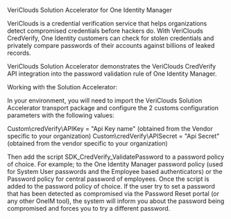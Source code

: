 VeriClouds Solution Accelerator for One Identity Manager

VeriClouds is a credential verification service that helps organizations detect compromised credentials before hackers do.  With VeriClouds CredVerify, One Identity customers can check for stolen credentials and privately compare passwords of their accounts against billions of leaked records.

VeriClouds Solution Accelerator demonstrates the VeriClouds CredVerify API integration into the password validation rule of One Identity Manager.

Working with the Solution Accelerator:

In your environment, you will need to import the VeriClouds Solution Accelerator transport package and configure the 2 customs configuration parameters with the following values:

Custom\credVerify\APIKey = "Api Key name" (obtained from the Vendor specific to your organization)
Custom\credVerify\APISecret = "Api Secret" (obtained from the vendor specific to your organization)

Then add the script SDK_CredVerify_ValidatePassword to a password policy of choice. For example; to the One Identity Manager password policy (used for System User passwords and the Employee based authenticators) or the Password policy for central password of employees.
Once the script is added to the password policy of choice. If the user try to set a password that has been detected as compromised via the Password Reset portal (or any other OneIM tool), the system will inform you about the password being compromised and forces you to try a different password.

